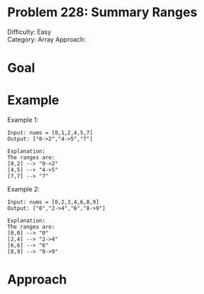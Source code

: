 # Problem 228: Summary Ranges
Difficulty: Easy  
Category: Array
Approach: 

# Goal


# Example
Example 1:

    Input: nums = [0,1,2,4,5,7]
    Output: ["0->2","4->5","7"]

    Explanation: 
    The ranges are:
    [0,2] --> "0->2"
    [4,5] --> "4->5"
    [7,7] --> "7"

Example 2:

    Input: nums = [0,2,3,4,6,8,9]
    Output: ["0","2->4","6","8->9"]

    Explanation: 
    The ranges are:
    [0,0] --> "0"
    [2,4] --> "2->4"
    [6,6] --> "6"
    [8,9] --> "8->9"

# Approach